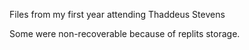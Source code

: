 Files from my first year attending Thaddeus Stevens 

Some were non-recoverable because of replits storage. 
